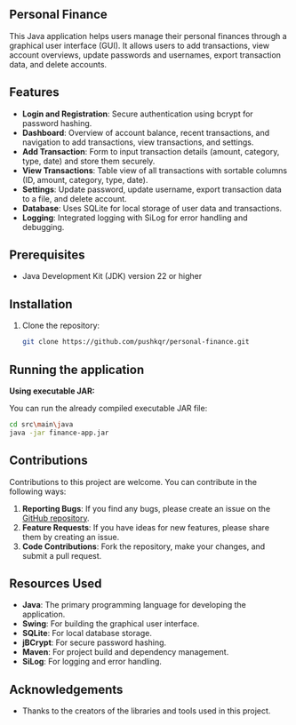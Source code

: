 ## Personal Finance

This Java application helps users manage their personal finances through a graphical user interface (GUI). It allows users to add transactions, view account overviews, update passwords and usernames, export transaction data, and delete accounts.

## Features

- **Login and Registration**: Secure authentication using bcrypt for password hashing.
- **Dashboard**: Overview of account balance, recent transactions, and navigation to add transactions, view transactions, and settings.
- **Add Transaction**: Form to input transaction details (amount, category, type, date) and store them securely.
- **View Transactions**: Table view of all transactions with sortable columns (ID, amount, category, type, date).
- **Settings**: Update password, update username, export transaction data to a file, and delete account.
- **Database**: Uses SQLite for local storage of user data and transactions.
- **Logging**: Integrated logging with SiLog for error handling and debugging.

## Prerequisites

- Java Development Kit (JDK) version 22 or higher

## Installation

1. Clone the repository:

   ```bash
   git clone https://github.com/pushkqr/personal-finance.git
   ```

## Running the application

**Using executable JAR:**

You can run the already compiled executable JAR file:

```bash
cd src\main\java
java -jar finance-app.jar
```

## Contributions

Contributions to this project are welcome. You can contribute in the following ways:

1. **Reporting Bugs**: If you find any bugs, please create an issue on the [GitHub repository](https://github.com/pushkqr/personal-finance/issues).
2. **Feature Requests**: If you have ideas for new features, please share them by creating an issue.
3. **Code Contributions**: Fork the repository, make your changes, and submit a pull request.

## Resources Used

- **Java**: The primary programming language for developing the application.
- **Swing**: For building the graphical user interface.
- **SQLite**: For local database storage.
- **jBCrypt**: For secure password hashing.
- **Maven**: For project build and dependency management.
- **SiLog**: For logging and error handling.

## Acknowledgements

- Thanks to the creators of the libraries and tools used in this project.
